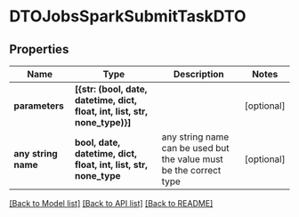 # DTOJobsSparkSubmitTaskDTO


## Properties
Name | Type | Description | Notes
------------ | ------------- | ------------- | -------------
**parameters** | **[{str: (bool, date, datetime, dict, float, int, list, str, none_type)}]** |  | [optional] 
**any string name** | **bool, date, datetime, dict, float, int, list, str, none_type** | any string name can be used but the value must be the correct type | [optional]

[[Back to Model list]](../README.md#documentation-for-models) [[Back to API list]](../README.md#documentation-for-api-endpoints) [[Back to README]](../README.md)


